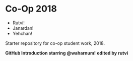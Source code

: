 # Co-Op 2018

* Rutvi! 
* Janardan!
* Yehchan!

Starter repository for co-op student work, 2018.

**GitHub Introduction starring @waharnum!**
**edited by rutvi** 
 